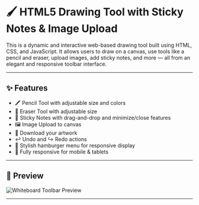 # 🖌️ HTML5 Drawing Tool with Sticky Notes & Image Upload

This is a dynamic and interactive web-based drawing tool built using HTML, CSS, and JavaScript. It allows users to draw on a canvas, use tools like a pencil and eraser, upload images, add sticky notes, and more — all from an elegant and responsive toolbar interface.

---

## ✨ Features

- 🖍️ Pencil Tool with adjustable size and colors
- 🧽 Eraser Tool with adjustable size
- 📌 Sticky Notes with drag-and-drop and minimize/close features
- 🖼️ Image Upload to canvas
- 💾 Download your artwork
- ↩️ Undo and ↪️ Redo actions
- 🍔 Stylish hamburger menu for responsive display
- 📱 Fully responsive for mobile & tablets

---

## 📸 Preview

![Whiteboard Toolbar Preview](./whiteboard.)

---
